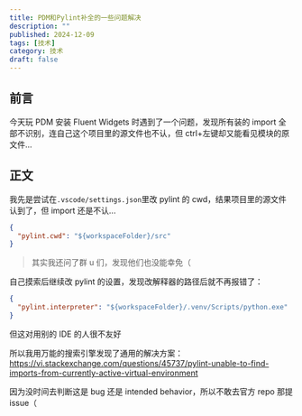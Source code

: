 ```yaml
---
title: PDM和Pylint补全的一些问题解决
description: ""
published: 2024-12-09
tags: [技术]
category: 技术
draft: false
---
```


## 前言

今天玩 PDM 安装 Fluent Widgets 时遇到了一个问题，发现所有装的 import 全部不识别，连自己这个项目里的源文件也不认，但 ctrl+左键却又能看见模块的原文件...

## 正文

我先是尝试在`.vscode/settings.json`里改 pylint 的 cwd，结果项目里的源文件认到了，但 import 还是不认...

```json
{
  "pylint.cwd": "${workspaceFolder}/src"
}
```

> 其实我还问了群 u 们，发现他们也没能幸免（

自己摸索后继续改 pylint 的设置，发现改解释器的路径后就不再报错了：

```json
{
  "pylint.interpreter": "${workspaceFolder}/.venv/Scripts/python.exe"
}
```

但这对用别的 IDE 的人很不友好

所以我用万能的搜索引擎发现了通用的解决方案：<https://vi.stackexchange.com/questions/45737/pylint-unable-to-find-imports-from-currently-active-virtual-environment>

因为没时间去判断这是 bug 还是 intended behavior，所以不敢去官方 repo 那提 issue（
